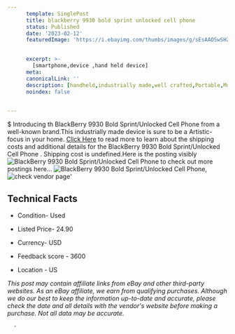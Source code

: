 ```yaml
---
      template: SinglePost
      title: blackberry 9930 bold sprint unlocked cell phone 
      status: Published
      date: '2023-02-12'
      featuredImage: 'https://i.ebayimg.com/thumbs/images/g/sEsAAOSwSHZiC~pT/s-l225.jpg'
       

      excerpt: >-
        [smartphone,device ,hand held device]
      meta:
      canonicalLink: ''
      description: [handheld,industrially made,well crafted,Portable,Mobile,Compact,Convenient,Lightweight,Maneuverable,Man-portable,Miniature,Carriable,Hand-held,Light,Holdable,Transportable,Mobile device,Pocket-sized,On-the-go,Wireless,Cordless,Compact size,Convenient size, smartphone,device ,hand held device]
      noindex: false
      

---
```

$
      Introducing th BlackBerry 9930 Bold Sprint/Unlocked Cell Phone  from a well-known brand.This industrially made device  is sure to be a Artistic-focus in your home. [Click Here](https://www.ebay.com/itm/173630511365?hash=item286d2f5905%3Ag%3AsEsAAOSwSHZiC%7EpT&amdata=enc%3AAQAHAAAA4CvoJVqGnkZzppZX%2BCitTHTI%2FN9uXGZm8XnZg5fOgnIFnHLtAPIYLXu9ovR8LccdjHpItvo8fc0AyBubYppudpC5EODpP%2FdeDZ57wkSIrH5UcV1SOKGWgFfHE9d67uTlKQythZMZ2tzOlKKeWkIAWG8HP2pfeGSKyFp5Mz%2Fs0UxqYBevJvSqJhkbmqSlimAKd5vloxjQ6GDc2YXE1vRnS7pSKZLwo94LtxHRF5AePSZKcrxPu%2FqDXCzf8M%2FDslZj3RJrBSzLz80HB9P4%2FKPB3vO2Ce%2F7ycw7WSNrOXu0Znib&mkevt=1&mkcid=1&mkrid=711-53200-19255-0&campid=%253CePNCampaignId%253E&customid=%253CreferenceId%253E&toolid=10049) to read more to learn about the shipping costs and additional details for the BlackBerry 9930 Bold Sprint/Unlocked Cell Phone . Shipping cost is undefined.Here is the posting visibly ![BlackBerry 9930 Bold Sprint/Unlocked Cell Phone ](https://i.ebayimg.com/thumbs/images/g/sEsAAOSwSHZiC~pT/s-l225.jpg) to check out more postings here... ![BlackBerry 9930 Bold Sprint/Unlocked Cell Phone ](https://i.ebayimg.com/images/g/sEsAAOSwSHZiC~pT/s-l500.jpg), ![check vendor page](https://origin-galleryplus.ebayimg.com/ws/web/173630511365_2_0_1/225x225.jpg)'

      

 ## Technical Facts 



     
      

 - Condition- Used 


      

 - Listed Price- 24.90 


      

 - Currency- USD 


      

 - Feedback score - 3600 


      

 - Location - US 


      
      

 *_This post may contain affiliate links from eBay and other third-party websites. As an eBay affiliate, we earn from qualifying purchases. Although we do our best to keep the information up-to-date and accurate, please check the date and all details with the vendor's website before making a purchase. Not all data may be accurate._*




      -
